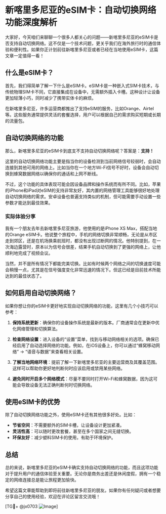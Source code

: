 # 新喀里多尼亚的eSIM卡：自动切换网络功能深度解析

大家好，今天咱们来聊聊一个很多人都关心的问题——新喀里多尼亚的eSIM卡是否支持自动切换网络。这不仅是一个技术问题，更关乎我们在海外旅行时的通信体验和便利性。如果你正计划前往新喀里多尼亚或者已经在当地使用eSIM卡，这篇文章一定值得一看！

## 什么是eSIM卡？

首先，我们得简单了解一下什么是eSIM卡。eSIM卡是一种嵌入式SIM卡技术，与传统物理SIM卡不同，它直接集成在设备中，无需额外插入卡槽。这种设计让设备更加轻薄小巧，同时减少了携带实体卡的麻烦。

在新喀里多尼亚，许多运营商都推出了支持eSIM的服务，比如Orange、Airtel等。这些服务通常提供灵活的套餐选择，用户可以根据自己的需求购买短期或长期的流量包。

## 自动切换网络的功能

那么，新喀里多尼亚的eSIM卡到底支不支持自动切换网络呢？答案是：**支持！**

这里的自动切换网络功能主要是指当你的设备检测到当前网络信号较弱时，会自动连接到其他可用的网络上。比如当你在一个地方Wi-Fi信号不好时，设备会自动切换到蜂窝数据网络以确保你的通话和上网不断线。

不过，这个功能的具体表现可能会因设备品牌和操作系统而有所不同。比如，苹果的iPhone和iPad对eSIM的支持非常友好，其内置的网络管理工具能够很好地处理自动切换网络的需求。安卓设备也普遍支持类似的机制，但可能需要手动设置一些参数才能达到最佳效果。

### 实际体验分享

我有一个朋友去年去新喀里多尼亚旅游，他使用的是iPhone XS Max，搭配当地的Orange eSIM卡。他说整个旅程中，手机的网络切换非常顺畅，无论是从市区走到郊区，还是在机场换乘航班时，都没有出现过断网的情况。他特别提到，在一次海边露营时，原本以为信号会很差，结果手机自动切换到了更强的网络上，让他顺利地完成了视频会议。

当然，并不是所有情况下都能完美切换。比如有时候两个网络之间的切换速度可能会稍慢一点，尤其是在信号强度变化非常迅速的情况下。但这已经是目前技术所能达到的最佳状态了。

## 如何启用自动切换网络？

如果你想让你的eSIM卡更好地实现自动切换网络的功能，这里有几个小技巧可以参考：

1. **保持系统更新**：确保你的设备操作系统是最新的版本。厂商通常会在更新中优化网络管理和切换算法。
   
2. **检查网络设置**：进入设备的“设置”菜单，找到与移动网络相关的选项。确保已经启用了自动选择网络的功能。例如，在iOS设备上，你可以通过“蜂窝移动网络” -> “语音与数据”来查看相关设置。

3. **了解当地网络环境**：提前了解一下新喀里多尼亚的主要运营商及其覆盖范围。这样可以帮助你更好地判断何时应该启用或禁用某些网络。

4. **避免同时开启多个网络模式**：尽量不要同时打开Wi-Fi和蜂窝数据，因为这可能会导致设备无法正确判断何时切换网络。

## 使用eSIM卡的优势

除了自动切换网络功能之外，使用eSIM卡还有其他很多好处。比如：

- **节省空间**：不需要额外的SIM卡槽，让设备设计更加紧凑。
- **灵活性高**：可以随时更改套餐，甚至在多个国家之间无缝切换。
- **环保友好**：减少塑料SIM卡的使用，有助于环境保护。

## 总结

总的来说，新喀里多尼亚的eSIM卡确实支持自动切换网络的功能，而且这项功能对于提升用户的通信体验至关重要。无论你是商务出差还是休闲度假，拥有一个稳定的网络连接总是能让旅程更加愉快。

希望这篇文章能帮助到即将前往新喀里多尼亚的朋友。如果你有任何疑问或者想要分享自己的使用经验，欢迎在评论区留言交流哦！

[TG💪+ @jx0703 ![Image](https://github.com/user-attachments/assets/dbca1d08-cadb-493c-b0ec-ad6f7a83f270)]